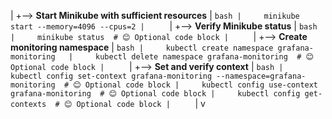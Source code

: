 |
+--> **Start Minikube with sufficient resources**
|     ```bash
|     minikube start --memory=4096 --cpus=2
|     ```
|
+--> **Verify Minikube status** 
|     ```bash
|     minikube status  # 😊 Optional code block
|     ```
|
+--> **Create monitoring namespace**
|     ```bash
|     kubectl create namespace grafana-monitoring  
|     kubectl delete namespace grafana-monitoring  # 😊 Optional code block
|     ```
|
+--> **Set and verify context**
|     ```bash
|     kubectl config set-context grafana-monitoring --namespace=grafana-monitoring  # 😊 Optional code block
|     kubectl config use-context grafana-monitoring  # 😊 Optional code block
|     kubectl config get-contexts  # 😊 Optional code block
|     ```
|
v
